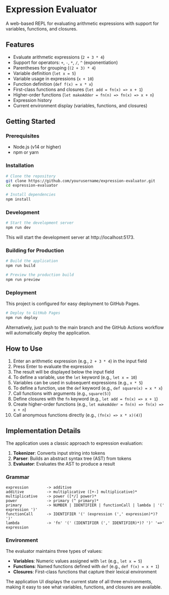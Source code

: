 # Expression Evaluator

A web-based REPL for evaluating arithmetic expressions with support for variables, functions, and closures.

## Features

- Evaluate arithmetic expressions (`2 + 3 * 4`)
- Support for operators: `+`, `-`, `*`, `/`, `^` (exponentiation)
- Parentheses for grouping (`(2 + 3) * 4`)
- Variable definition (`let x = 5`)
- Variable usage in expressions (`x + 10`)
- Function definition (`def f(x) = x * x`)
- First-class functions and closures (`let add = fn(x) => x + 1`)
- Higher-order functions (`let makeAdder = fn(n) => fn(x) => x + n`)
- Expression history
- Current environment display (variables, functions, and closures)

## Getting Started

### Prerequisites

- Node.js (v14 or higher)
- npm or yarn

### Installation

```bash
# Clone the repository
git clone https://github.com/yourusername/expression-evaluator.git
cd expression-evaluator

# Install dependencies
npm install
```

### Development

```bash
# Start the development server
npm run dev
```

This will start the development server at http://localhost:5173.

### Building for Production

```bash
# Build the application
npm run build

# Preview the production build
npm run preview
```

### Deployment

This project is configured for easy deployment to GitHub Pages.

```bash
# Deploy to GitHub Pages
npm run deploy
```

Alternatively, just push to the main branch and the GitHub Actions workflow will automatically deploy the application.

## How to Use

1. Enter an arithmetic expression (e.g., `2 + 3 * 4`) in the input field
2. Press Enter to evaluate the expression
3. The result will be displayed below the input field
4. To define a variable, use the `let` keyword (e.g., `let x = 10`)
5. Variables can be used in subsequent expressions (e.g., `x * 5`)
6. To define a function, use the `def` keyword (e.g., `def square(x) = x * x`)
7. Call functions with arguments (e.g., `square(5)`)
8. Define closures with the `fn` keyword (e.g., `let add = fn(x) => x + 1`)
9. Create higher-order functions (e.g., `let makeAdder = fn(n) => fn(x) => x + n`)
10. Call anonymous functions directly (e.g., `(fn(x) => x * x)(4)`)

## Implementation Details

The application uses a classic approach to expression evaluation:

1. **Tokenizer**: Converts input string into tokens
2. **Parser**: Builds an abstract syntax tree (AST) from tokens
3. **Evaluator**: Evaluates the AST to produce a result

### Grammar

```
expression        -> additive
additive          -> multiplicative ([+-] multiplicative)*
multiplicative    -> power ([*/] power)*
power             -> primary (^ primary)*
primary           -> NUMBER | IDENTIFIER | functionCall | lambda | '(' expression ')'
functionCall      -> IDENTIFIER '(' (expression (',' expression)*)? ')'
lambda            -> 'fn' '(' (IDENTIFIER (',' IDENTIFIER)*)? ')' '=>' expression
```

### Environment

The evaluator maintains three types of values:
- **Variables**: Numeric values assigned with `let` (e.g., `let x = 5`)
- **Functions**: Named functions defined with `def` (e.g., `def f(x) = x + 1`)
- **Closures**: First-class functions that capture their lexical environment

The application UI displays the current state of all three environments, making it easy to see what variables, functions, and closures are available.